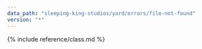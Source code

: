 ```yaml
---
data_path: "sleeping-king-studios/yard/errors/file-not-found"
version: "*"
---
```


{% include reference/class.md %}
